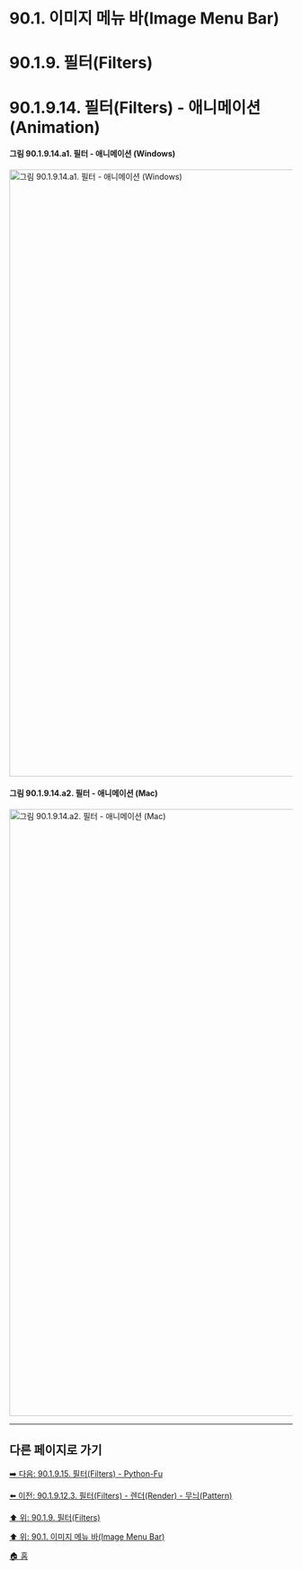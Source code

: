 # 90.1. 이미지 메뉴 바(Image Menu Bar)
# 90.1.9. 필터(Filters)
# 90.1.9.14. 필터(Filters) - 애니메이션(Animation)

#### 그림 90.1.9.14.a1. 필터 - 애니메이션 (Windows)
<img width="1080" alt="그림 90.1.9.14.a1. 필터 - 애니메이션 (Windows)" environment="Windows 10 GIMP 2.10.36" src="https://github.com/wonder13662/gimp/assets/15767104/1302281c-3730-42d7-a40d-52b3726ab87a">

#### 그림 90.1.9.14.a2. 필터 - 애니메이션 (Mac)
<img width="1080" alt="그림 90.1.9.14.a2. 필터 - 애니메이션 (Mac)" environment="MacOS:Sonoma 14.2.1 GIMP 2.10.36" src="https://github.com/wonder13662/gimp/assets/15767104/cf4420b8-3070-45a3-9761-5f873433b775">

***

## 다른 페이지로 가기

[➡️ 다음: 90.1.9.15. 필터(Filters) - Python-Fu](./90-01-09-filtersx-15-python_fu.md)

[⬅️ 이전: 90.1.9.12.3. 필터(Filters) - 렌더(Render) - 무늬(Pattern)](./90-01-09-filtersx-12-renderx-03-pattern.md)

[⬆️ 위: 90.1.9. 필터(Filters)](./90-01-09-filters.md)

[⬆️ 위: 90.1. 이미지 메뉴 바(Image Menu Bar)](./90-01-00-image-menu-bar.md)

[🏠 홈](./00-home.md)
